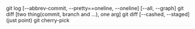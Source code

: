 git log [--abbrev-commit, --pretty==oneline, --oneline] [--all, --graph]
git diff [two thing(commit, branch and ...), one arg]
git diff [--cashed, --staged]
(just point)
git cherry-pick

